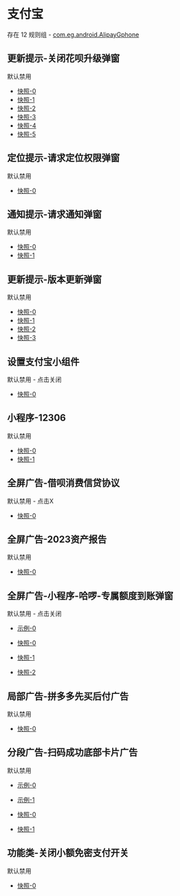 # 支付宝

存在 12 规则组 - [com.eg.android.AlipayGphone](/src/apps/com.eg.android.AlipayGphone.ts)

## 更新提示-关闭花呗升级弹窗

默认禁用

- [快照-0](https://i.gkd.li/i/12737055)
- [快照-1](https://i.gkd.li/i/13183946)
- [快照-2](https://i.gkd.li/i/12826077)
- [快照-3](https://i.gkd.li/i/12915864)
- [快照-4](https://i.gkd.li/i/13631362)
- [快照-5](https://i.gkd.li/i/13857535)

## 定位提示-请求定位权限弹窗

默认禁用

- [快照-0](https://i.gkd.li/i/12792688)

## 通知提示-请求通知弹窗

默认禁用

- [快照-0](https://i.gkd.li/i/13194955)
- [快照-1](https://i.gkd.li/i/13669620)

## 更新提示-版本更新弹窗

默认禁用

- [快照-0](https://i.gkd.li/i/13327095)
- [快照-1](https://i.gkd.li/i/13490805)
- [快照-2](https://i.gkd.li/i/13580594)
- [快照-3](https://i.gkd.li/i/13490797)

## 设置支付宝小组件

默认禁用 - 点击关闭

- [快照-0](https://i.gkd.li/i/13327349)

## 小程序-12306

默认禁用

- [快照-0](https://i.gkd.li/i/13763314)
- [快照-1](https://i.gkd.li/i/13763315)

## 全屏广告-借呗消费信贷协议

默认禁用 - 点击X

- [快照-0](https://i.gkd.li/i/13915022)

## 全屏广告-2023资产报告

默认禁用

- [快照-0](https://i.gkd.li/i/14112225)

## 全屏广告-小程序-哈啰-专属额度到账弹窗

默认禁用 - 点击关闭

- [示例-0](https://m.gkd.li/57941037/bfc87673-cba3-4a5b-ba77-210de8244604)

- [快照-0](https://i.gkd.li/i/14112224)
- [快照-1](https://i.gkd.li/i/14176001)
- [快照-2](https://i.gkd.li/i/14602610)

## 局部广告-拼多多先买后付广告

默认禁用

- [快照-0](https://i.gkd.li/i/13832300)

## 分段广告-扫码成功底部卡片广告

默认禁用

- [示例-0](https://m.gkd.li/101449500/251acfea-4c83-46b9-a016-e718dacaa75b)
- [示例-1](https://m.gkd.li/101449500/22b353c4-fc2a-4461-b0b5-6e5cd7253893)

- [快照-0](https://i.gkd.li/i/14546044)
- [快照-1](https://i.gkd.li/i/14546047)

## 功能类-关闭小额免密支付开关

默认禁用

- [快照-0](https://i.gkd.li/i/14627775)

